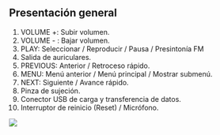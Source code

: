 ## Presentación general

1. VOLUME +: Subir volumen.
2. VOLUME - : Bajar volumen.
3. PLAY: Seleccionar / Reproducir / Pausa / Presintonía FM
4. Salida de auriculares.
5. PREVIOUS: Anterior / Retroceso rápido.
6. MENU: Menú anterior / Menú principal / Mostrar submenú.
7. NEXT: Siguiente / Avance rápido.
8. Pinza de sujeción.
9. Conector USB de carga y transferencia de datos.
10. Interruptor de reinicio (Reset) / Micrófono.

![](http://static.energysistem.com/images/manuals/39052/543fae2d2b352.jpg)
